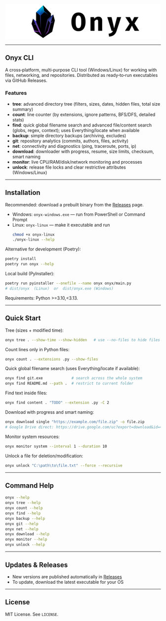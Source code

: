 ![banner](static/banner_readme.png)

---

## Onyx CLI

A cross‑platform, multi‑purpose CLI tool (Windows/Linux) for working with files, networking, and repositories. Distributed as ready‑to‑run executables via GitHub Releases.

### Features
- **tree**: advanced directory tree (filters, sizes, dates, hidden files, total size summary)
- **count**: line counter (by extensions, ignore patterns, BFS/DFS, detailed stats)
- **find**: quick global filename search and advanced file/content search (globs, regex, context); uses Everything/locate when available
- **backup**: simple directory backups (archiving, excludes)
- **git**: repository analytics (commits, authors, files, activity)
- **net**: connectivity and diagnostics (ping, traceroute, ports, ip)
- **download**: downloader with progress, resume, size limits, checksum, smart naming
- **monitor**: live CPU/RAM/disk/network monitoring and processes
- **unlock**: release file locks and clear restrictive attributes (Windows/Linux)

---

## Installation

Recommended: download a prebuilt binary from the [Releases](https://github.com/Noloquideus/onyx/releases) page.

- Windows: `onyx-windows.exe` — run from PowerShell or Command Prompt
- Linux: `onyx-linux` — make it executable and run
  ```bash
  chmod +x onyx-linux
  ./onyx-linux --help
  ```

Alternative for development (Poetry):
```bash
poetry install
poetry run onyx --help
```

Local build (PyInstaller):
```bash
poetry run pyinstaller --onefile --name onyx onyx/main.py
# dist/onyx  (Linux)  or  dist/onyx.exe (Windows)
```
Requirements: Python >=3.10,<3.13.

---

## Quick Start

Tree (sizes + modified time):
```bash
onyx tree . --show-time --show-hidden   # use --no-files to hide files
```

Count lines only in Python files:
```bash
onyx count . --extensions .py --show-files
```

Quick global filename search (uses Everything/locate if available):
```bash
onyx find git.exe             # search across the whole system
onyx find README.md --path .  # restrict to current folder
```

Find text inside files:
```bash
onyx find content . "TODO" --extension .py -C 2
```

Download with progress and smart naming:
```bash
onyx download single "https://example.com/file.zip" -o file.zip
# Google Drive direct: https://drive.google.com/uc?export=download&id=<ID>
```

Monitor system resources:
```bash
onyx monitor system --interval 1 --duration 10
```

Unlock a file for deletion/modification:
```bash
onyx unlock "C:\path\to\file.txt" --force --recursive
```

---

## Command Help
```bash
onyx --help
onyx tree --help
onyx count --help
onyx find --help
onyx backup --help
onyx git --help
onyx net --help
onyx download --help
onyx monitor --help
onyx unlock --help
```

---

## Updates & Releases
- New versions are published automatically in [Releases](https://github.com/Noloquideus/onyx/releases)
- To update, download the latest executable for your OS

---

## License
MIT License. See `LICENSE`.

